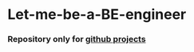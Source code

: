 # Let-me-be-a-BE-engineer

### Repository only for [github projects](https://github.com/mingdyuo/Let-me-be-a-BE-engineer/projects)
